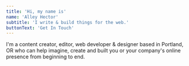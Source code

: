 ```yaml
---
title: 'Hi, my name is'
name: 'Alley Hector'
subtitle: 'I write & build things for the web.'
buttonText: 'Get In Touch'
---
```


I'm a content creator, editor, web developer & designer  based in Portland, OR who can help imagine, create and built you or your company's online presence from beginning to end.
